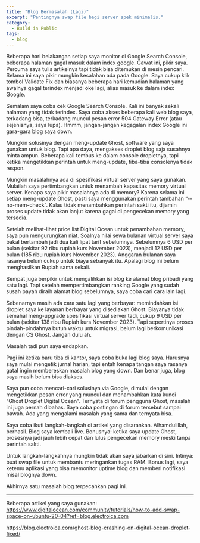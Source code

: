 ```yaml
---
title: "Blog Bermasalah (Lagi)"
excerpt: "Pentingnya swap file bagi server spek minimalis."
category:
  - Build in Public
tags:
  - blog
---
```


Beberapa hari belakangan setiap saya monitor di Google Search Console, beberapa halaman gagal masuk dalam index google. Gawat ini, pikir saya. Percuma saya tulis artikelnya tapi tidak bisa ditemukan di mesin pencari. Selama ini saya pikir mungkin kesalahan ada pada Google. Saya cukup klik tombol Validate Fix dan biasanya beberapa hari kemudian halaman yang awalnya gagal terindex menjadi oke lagi, alias masuk ke dalam index Google.

Semalam saya coba cek Google Search Console. Kali ini banyak sekali halaman yang tidak terindex. Saya coba akses beberapa kali web blog saya, terkadang bisa, terkadang muncul pesan error 504 Gateway Error (atau sejenisnya, saya lupa). Hmmm, jangan-jangan kegagalan index Google ini gara-gara blog saya down.

Mungkin solusinya dengan meng-update Ghost, software yang saya gunakan untuk blog. Tapi apa daya, mengakses droplet blog saja susahnya minta ampun. Beberapa kali tembus ke dalam console dropletnya, tapi ketika mengetikkan perintah untuk meng-update, tiba-tiba consolenya tidak respon.

Mungkin masalahnya ada di spesifikasi virtual server yang saya gunakan. Mulailah saya pertimbangkan untuk menambah kapasitas memory virtual server. Kenapa saya pikir masalahnya ada di memory? Karena selama ini setiap meng-update Ghost, pasti saya menggunakan perintah tambahan “--no-mem-check”. Kalau tidak menambahkan perintah sakti itu, dijamin proses update tidak akan lanjut karena gagal di pengecekan memory yang tersedia.

Setelah melihat-lihat price list Digital Ocean untuk penambahan memory, saya pun mengurungkan niat. Soalnya nilai sewa bulanan virtual server saya bakal bertambah jadi dua kali lipat tarif sebelumnya. Sebelumnya 6 USD per bulan (sekitar 92 ribu rupiah kurs November 2023), menjadi 12 USD per bulan (185 ribu rupiah kurs November 2023). Anggaran bulanan saya rasanya belum cukup untuk biaya sebanyak itu. Apalagi blog ini belum menghasilkan Rupiah sama sekali.

Sempat juga berpikir untuk mengalihkan isi blog ke alamat blog pribadi yang satu lagi. Tapi setelah mempertimbangkan ranking Google yang sudah susah payah diraih alamat blog sebelumnya, saya coba cari cara lain lagi.

Sebenarnya masih ada cara satu lagi yang berbayar: memindahkan isi droplet saya ke layanan berbayar yang disediakan Ghost. Biayanya tidak semahal meng-upgrade spesifikasi virtual server tadi, cukup 9 USD per bulan (sekitar 138 ribu Rupiah kurs November 2023). Tapi sepertinya proses pindah-pindahnya butuh waktu untuk migrasi, belum lagi berkomunikasi dengan CS Ghost. Jangan dulu ah.

Masalah tadi pun saya endapkan.

Pagi ini ketika baru tiba di kantor, saya coba buka lagi blog saya. Harusnya saya mulai mengetik jurnal harian, tapi entah kenapa tangan saya rasanya gatal ingin membereskan masalah blog yang down. Dan benar juga, blog saya masih belum bisa diakses.

Saya pun coba mencari-cari solusinya via Google, dimulai dengan mengetikkan pesan error yang muncul dan menambahkan kata kunci “Ghost Droplet Digital Ocean”. Ternyata di forum pengguna Ghost, masalah ini juga pernah dibahas. Saya coba postingan di forum tersebut sampai bawah. Ada yang mengalami masalah yang sama dan ternyata bisa.

Saya coba ikuti langkah-langkah di artikel yang disarankan. Alhamdulillah, berhasil. Blog saya kembali live. Bonusnya: ketika saya update Ghost, prosesnya jadi jauh lebih cepat dan lulus pengecekan memory meski tanpa perintah sakti.

Untuk langkah-langkahnya mungkin tidak akan saya jabarkan di sini. Intinya: buat swap file untuk membantu meringankan tugas RAM. Bonus lagi, saya ketemu aplikasi yang bisa memonitor uptime blog dan memberi notifikasi misal blognya down.

Akhirnya satu masalah blog terpecahkan pagi ini.

---

Beberapa artikel yang saya gunakan:
https://www.digitalocean.com/community/tutorials/how-to-add-swap-space-on-ubuntu-20-04?ref=blog.electroica.com 

https://blog.electroica.com/ghost-blog-crashing-on-digital-ocean-droplet-fixed/ 